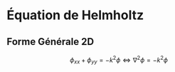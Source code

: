 # Équation de Helmholtz
## Forme Générale 2D
$$
\phi_{xx}+\phi_{yy}
=-k^{2}\phi \Leftrightarrow \nabla^{2}\phi=-k^{2}\phi$$
